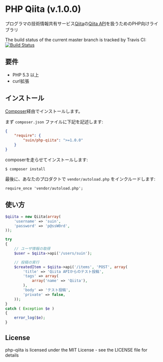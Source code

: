 # PHP Qiita (v.1.0.0)

プログラマの技術情報共有サービス[Qiita](http://qiita.com/)の[Qiita API](http://qiita.com/docs)を扱うためのPHP向けライブラリ

The build status of the current master branch is tracked by Travis CI: [![Build Status](https://secure.travis-ci.org/suin/php-qiita.png?branch=master)](http://travis-ci.org/suin/php-qiita)


## 要件

* PHP 5.3 以上
* curl拡張

## インストール

[Composer](https://github.com/composer/composer)経由でインストールします。

まず `composer.json` ファイルに下記を記述します:

```json
{
	"require": {
		"suin/php-qiita": ">=1.0.0"
	}
}
```

composerを走らせてインストールします:

```
$ composer install
```

最後に、あなたのプロダクトで `vendor/autoload.php` をインクルードします:

```
require_once 'vendor/autoload.php';
```


## 使い方

```php
$qiita = new Qiita(array(
	'username' => 'suin',
	'password' => 'p@ssW0rd',
));

try
{
	// ユーザ情報の取得
	$user = $qiita->api('/users/suin');

	// 投稿の実行
	$createdItem = $qiita->api('/items', 'POST', array(
		'title' => 'Qiita APIからのテスト投稿',
		'tags' => array(
			array('name' => 'Qiita'),
		),
		'body' => 'テスト投稿',
		'private' => false,
	));
}
catch ( Exception $e )
{
	error_log($e);
}
```

## License

php-qiita is licensed under the MIT License - see the LICENSE file for details